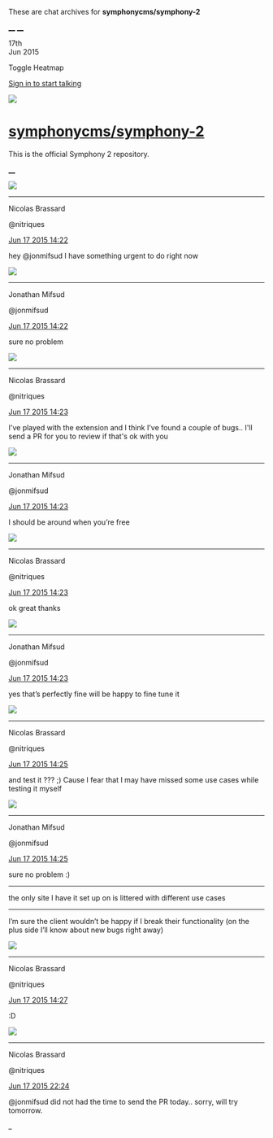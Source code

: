 These are chat archives for **symphonycms/symphony-2**

[__](/symphonycms/symphony-2/archives/2015/06/18)
[__](/symphonycms/symphony-2/archives/2015/06/16)

17th  
Jun 2015

Toggle Heatmap

[Sign in to start talking](/login?action=login&button=archive-login)

![](https://avatars-02.gitter.im/group/iv/3/57542c45c43b8c601977197e?s=48)

#  [symphonycms/symphony-2](/symphonycms/symphony-2)

This is the official Symphony 2 repository.

[ __ ](/orgs/symphonycms/rooms "More symphonycms rooms" )

![](https://avatars1.githubusercontent.com/u/771169?v=3&s=30)

__ __

Nicolas Brassard

@nitriques

[Jun 17 2015
14:22](https://gitter.im/symphonycms/symphony-2?at=558182aadeac73ee5b857ba4 ""
)

hey @jonmifsud I have something urgent to do right now

![](https://avatars1.githubusercontent.com/u/859775?v=3&s=30)

__ __

Jonathan Mifsud

@jonmifsud

[Jun 17 2015
14:22](https://gitter.im/symphonycms/symphony-2?at=558182bd1c3ba5ef5bfeebd8 ""
)

sure no problem

![](https://avatars1.githubusercontent.com/u/771169?v=3&s=30)

__ __

Nicolas Brassard

@nitriques

[Jun 17 2015
14:23](https://gitter.im/symphonycms/symphony-2?at=558182c63039387b1577a76b ""
)

I've played with the extension and I think I've found a couple of bugs.. I'll
send a PR for you to review if that's ok with you

![](https://avatars1.githubusercontent.com/u/859775?v=3&s=30)

__ __

Jonathan Mifsud

@jonmifsud

[Jun 17 2015
14:23](https://gitter.im/symphonycms/symphony-2?at=558182cedeac73ee5b857baa ""
)

I should be around when you’re free

![](https://avatars1.githubusercontent.com/u/771169?v=3&s=30)

__ __

Nicolas Brassard

@nitriques

[Jun 17 2015
14:23](https://gitter.im/symphonycms/symphony-2?at=558182d3deac73ee5b857bab ""
)

ok great thanks

![](https://avatars1.githubusercontent.com/u/859775?v=3&s=30)

__ __

Jonathan Mifsud

@jonmifsud

[Jun 17 2015
14:23](https://gitter.im/symphonycms/symphony-2?at=558182d61c3ba5ef5bfeebde ""
)

yes that’s perfectly fine will be happy to fine tune it

![](https://avatars1.githubusercontent.com/u/771169?v=3&s=30)

__ __

Nicolas Brassard

@nitriques

[Jun 17 2015
14:25](https://gitter.im/symphonycms/symphony-2?at=5581835c3039387b1577a782 ""
)

and test it ??? ;) Cause I fear that I may have missed some use cases while
testing it myself

![](https://avatars1.githubusercontent.com/u/859775?v=3&s=30)

__ __

Jonathan Mifsud

@jonmifsud

[Jun 17 2015
14:25](https://gitter.im/symphonycms/symphony-2?at=558183693039387b1577a784 ""
)

sure no problem :)

__ __

the only site I have it set up on is littered with different use cases

__ __

I’m sure the client wouldn’t be happy if I break their functionality (on the
plus side I’ll know about new bugs right away)

![](https://avatars1.githubusercontent.com/u/771169?v=3&s=30)

__ __

Nicolas Brassard

@nitriques

[Jun 17 2015
14:27](https://gitter.im/symphonycms/symphony-2?at=558183b8deac73ee5b857bd1 ""
)

:D

![](https://avatars1.githubusercontent.com/u/771169?v=3&s=30)

__ __

Nicolas Brassard

@nitriques

[Jun 17 2015
22:24](https://gitter.im/symphonycms/symphony-2?at=5581f3b66f7465873a35ce72 ""
)

@jonmifsud did not had the time to send the PR today.. sorry, will try
tomorrow.

_

